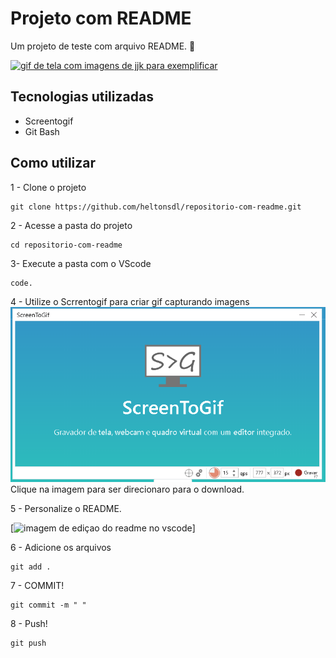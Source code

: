 # Projeto com README
Um projeto de teste com arquivo README. 🤖


[<img src="./muryokusho.gif" alt="gif de tela com imagens de jjk para exemplificar">](https://br.pinterest.com/search/pins/?q=cenas%20de%20luta%20jujutsu%20kaisen&rs=guide&journey_depth=1&source_module_id=OB_cenas_de_luta_jujutsu_kaisen_a04ae6a1-a0f7-451c-a763-31879bdbe258&add_refine=Cenas%20de%7Cguide%7Cword%7C2)


## Tecnologias utilizadas
- Screentogif
- Git Bash

## Como utilizar

1 - Clone o projeto
```
git clone https://github.com/heltonsdl/repositorio-com-readme.git
```
2 - Acesse a pasta do projeto
```
cd repositorio-com-readme

```
3- Execute a pasta com o VScode
```
code.
```


4 - Utilize o Scrrentogif para criar gif capturando imagens 
[<img src="./screentogif1.png">](https://www.screentogif.com/)
Clique na imagem para ser direcionaro para o download.

5 - Personalize o README. 

[<img src="./tela.gif" alt="imagem de ediçao do readme no vscode">]

6 - Adicione os arquivos

```
git add .
```
7 - COMMIT!

```
git commit -m " "

```
8 - Push!
```
git push
```
